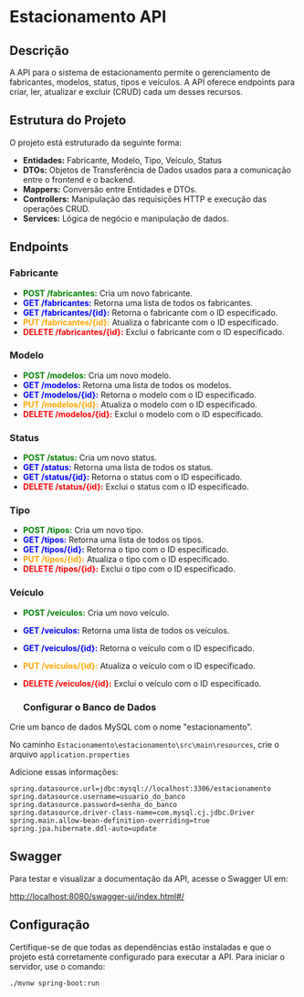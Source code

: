 # Estacionamento API

## Descrição

A API para o sistema de estacionamento permite o gerenciamento de fabricantes, modelos, status, tipos e veículos. A API oferece endpoints para criar, ler, atualizar e excluir (CRUD) cada um desses recursos.

<h2>Estrutura do Projeto</h2>
<p>O projeto está estruturado da seguinte forma:</p>
<ul>
    <li><strong>Entidades:</strong> Fabricante, Modelo, Tipo, Veículo, Status</li>
    <li><strong>DTOs:</strong> Objetos de Transferência de Dados usados para a comunicação entre o frontend e o backend.</li>
    <li><strong>Mappers:</strong> Conversão entre Entidades e DTOs.</li>
    <li><strong>Controllers:</strong> Manipulação das requisições HTTP e execução das operações CRUD.</li>
    <li><strong>Services:</strong> Lógica de negócio e manipulação de dados.</li>
</ul>

## Endpoints

### Fabricante

- <span style="color: green; font-weight: bold;">**POST /fabricantes**:</span> Cria um novo fabricante.
- <span style="color: blue; font-weight: bold;">**GET /fabricantes**:</span> Retorna uma lista de todos os fabricantes.
- <span style="color: blue; font-weight: bold;">**GET /fabricantes/{id}**:</span> Retorna o fabricante com o ID especificado.
- <span style="color: orange; font-weight: bold;">**PUT /fabricantes/{id}**:</span> Atualiza o fabricante com o ID especificado.
- <span style="color: red; font-weight: bold;">**DELETE /fabricantes/{id}**:</span> Exclui o fabricante com o ID especificado.

### Modelo

- <span style="color: green; font-weight: bold;">**POST /modelos**:</span> Cria um novo modelo.
- <span style="color: blue; font-weight: bold;">**GET /modelos**:</span> Retorna uma lista de todos os modelos.
- <span style="color: blue; font-weight: bold;">**GET /modelos/{id}**:</span> Retorna o modelo com o ID especificado.
- <span style="color: orange; font-weight: bold;">**PUT /modelos/{id}**:</span> Atualiza o modelo com o ID especificado.
- <span style="color: red; font-weight: bold;">**DELETE /modelos/{id}**:</span> Exclui o modelo com o ID especificado.

### Status

- <span style="color: green; font-weight: bold;">**POST /status**:</span> Cria um novo status.
- <span style="color: blue; font-weight: bold;">**GET /status**:</span> Retorna uma lista de todos os status.
- <span style="color: blue; font-weight: bold;">**GET /status/{id}**:</span> Retorna o status com o ID especificado.
- <span style="color: red; font-weight: bold;">**DELETE /status/{id}**:</span> Exclui o status com o ID especificado.

### Tipo

- <span style="color: green; font-weight: bold;">**POST /tipos**:</span> Cria um novo tipo.
- <span style="color: blue; font-weight: bold;">**GET /tipos**:</span> Retorna uma lista de todos os tipos.
- <span style="color: blue; font-weight: bold;">**GET /tipos/{id}**:</span> Retorna o tipo com o ID especificado.
- <span style="color: orange; font-weight: bold;">**PUT /tipos/{id}**:</span> Atualiza o tipo com o ID especificado.
- <span style="color: red; font-weight: bold;">**DELETE /tipos/{id}**:</span> Exclui o tipo com o ID especificado.

### Veículo

- <span style="color: green; font-weight: bold;">**POST /veiculos**:</span> Cria um novo veículo.
- <span style="color: blue; font-weight: bold;">**GET /veiculos**:</span> Retorna uma lista de todos os veículos.
- <span style="color: blue; font-weight: bold;">**GET /veiculos/{id}**:</span> Retorna o veículo com o ID especificado.
- <span style="color: orange; font-weight: bold;">**PUT /veiculos/{id}**:</span> Atualiza o veículo com o ID especificado.
- <span style="color: red; font-weight: bold;">**DELETE /veiculos/{id}**:</span> Exclui o veículo com o ID especificado.

  <h3>Configurar o Banco de Dados</h3>
<p>Crie um banco de dados MySQL com o nome "estacionamento".</p>
<p>No caminho <code>Estacionamento\estacionamento\src\main\resources</code>, crie o arquivo <code>application.properties</code></p>
<p>Adicione essas informações:</p>
<pre><code>spring.datasource.url=jdbc:mysql://localhost:3306/estacionamento
spring.datasource.username=usuario_do_banco
spring.datasource.password=senha_do_banco
spring.datasource.driver-class-name=com.mysql.cj.jdbc.Driver
spring.main.allow-bean-definition-overriding=true
spring.jpa.hibernate.ddl-auto=update</code></pre>

## Swagger

Para testar e visualizar a documentação da API, acesse o Swagger UI em:

[http://localhost:8080/swagger-ui/index.html#/](http://localhost:8080/swagger-ui/index.html#/)

## Configuração

Certifique-se de que todas as dependências estão instaladas e que o projeto está corretamente configurado para executar a API. Para iniciar o servidor, use o comando:

```bash
./mvnw spring-boot:run
